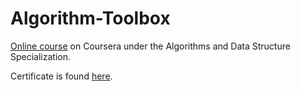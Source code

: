 # Algorithm-Toolbox
[Online course](https://www.coursera.org/learn/algorithmic-toolbox/home/welcome) on Coursera under the Algorithms and Data Structure Specialization. 

Certificate is found [here](https://www.coursera.org/account/accomplishments/records/SVUT2Z6RCAEA). 
